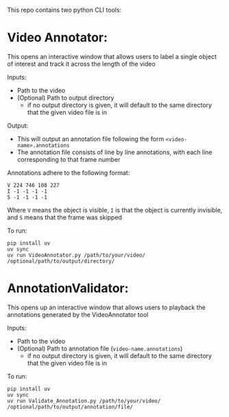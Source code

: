This repo contains two python CLI tools:

# Video Annotator:
This opens an interactive window that allows users to label a single object of interest and track it across the length of the video

Inputs:
- Path to the video
- (Optional) Path to output directory  
    - if no output directory is given, it will default to the same directory that the given video file is in

Output:
- This will output an annotation file following the form `<video-name>.annotations`
- The annotation file consists of line by line annotations, with each line corresponding to that frame number

Annotations adhere to the following format:
```
V 224 746 108 227
I -1 -1 -1 -1
S -1 -1 -1 -1
```
Where `V` means the object is visible, `I` is that the object is currently invisible, and `S` means that the frame was skipped


To run:
```
pip install uv
uv sync
uv run VideoAnnotator.py /path/to/your/video/ /optional/path/to/output/directory/
```

# AnnotationValidator:
This opens up an interactive window that allows users to playback the annotations generated by the VideoAnnotator tool

Inputs:
- Path to the video
- (Optional) Path to annotation file (`video-name.annotations`)
    - if no output directory is given, it will default to the same directory that the given video file is in

To run:
```
pip install uv
uv sync
uv run Validate_Annotation.py /path/to/your/video/ /optional/path/to/output/annotation/file/
```

